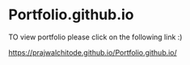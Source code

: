 # Portfolio.github.io

TO view portfolio please click on the following link :)

https://prajwalchitode.github.io/Portfolio.github.io/
